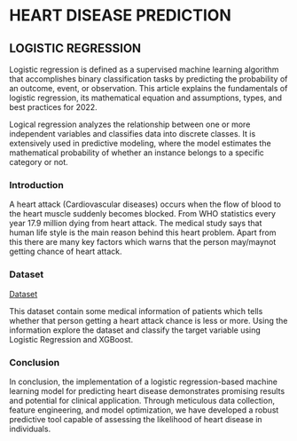 # HEART DISEASE PREDICTION

## LOGISTIC REGRESSION

Logistic regression is defined as a supervised machine learning algorithm that accomplishes binary classification tasks by predicting the probability of an outcome, event, or observation. This article explains the fundamentals of logistic regression, its mathematical equation and assumptions, types, and best practices for 2022.


Logical regression analyzes the relationship between one or more independent variables and classifies data into discrete classes. It is extensively used in predictive modeling, where the model estimates the mathematical probability of whether an instance belongs to a specific category or not.

### Introduction

A heart attack (Cardiovascular diseases) occurs when the flow of blood to the heart muscle suddenly becomes blocked. From WHO statistics every year 17.9 million dying from heart attack. The medical study says that human life style is the main reason behind this heart problem. Apart from this there are many key factors which warns that the person may/maynot getting chance of heart attack.

### Dataset
[Dataset](https://www.kaggle.com/datasets/dileep070/heart-disease-prediction-using-logistic-regression)

This dataset contain some medical information of patients which tells whether that person getting a heart attack chance is less or more. Using the information explore the dataset and classify the target variable using Logistic Regression and XGBoost.

### Conclusion

In conclusion, the implementation of a logistic regression-based machine learning model for predicting heart disease demonstrates promising results and potential for clinical application. Through meticulous data collection, feature engineering, and model optimization, we have developed a robust predictive tool capable of assessing the likelihood of heart disease in individuals.
